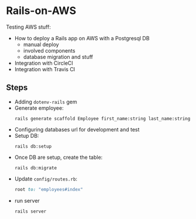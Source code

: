 # Rails-on-AWS

Testing AWS stuff:

- How to deploy a Rails app on AWS with a Postgresql DB
    - manual deploy
    - involved components
    - database migration and stuff
- Integration with CircleCI
- Integration with Travis CI

## Steps

- Adding `dotenv-rails` gem
- Generate employee:
    ```shell
    rails generate scaffold Employee first_name:string last_name:string
    ```
- Configuring databases url for development and test
- Setup DB:
    ```shell
    rails db:setup
    ```
- Once DB are setup, create the table:
    ```shell
    rails db:migrate
    ```
- Update `config/routes.rb`:
    ```ruby
    root to: "employees#index"
    ```
- run server
    ```shell
    rails server
    ```